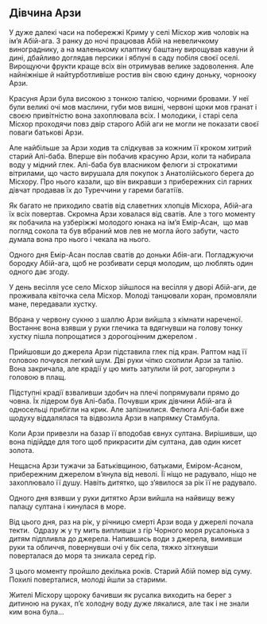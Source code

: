 ## Дівчина Арзи

У дуже далекі часи на побережжі Криму у селі Місхор жив чоловік на імʼя Абій-ага.
З ранку до ночі працював Абій на невеличкому винограднику, а на маленькому клаптику баштану вирощував кавуни й дині, дбайливо доглядав персики і яблуні в саду побіля своєї оселі.
Вирощуючи фрукти краще всіх він отримував велике задоволення.
Але найніжніше й найтурботливіше ростив він свою єдину доньку, чорнооку Арзи.

Красуня Арзи була високою з тонкою талією, чорними бровами.
У неї були великі очі мов маслини, губи мов вишні, червоні щоки мов гранат і своєю привітністю вона захоплювала всіх.
І молодики, і старі села Місхор проходячи повз двір старого Абій аги не могли не показати своєї поваги батькові Арзи.

Але найбільше за Арзи ходив та слідкував за кожним її кроком хитрий старий Алі-баба.
Вперше він побачив красуню Арзи, коли та набирала воду у мідний глек.
Алі-баба був власником фелюги зі строкатими вітрилами, що часто вирушала для покупок з Анатолійського берега до Місхору.
Про нього казали, що він викравши з прибережних сіл гарних дівчат продавав їх до Туреччини у гареми багатіїв.

Як багато не приходило сватів від славетних хлопців Місхора, Абій-ага їх всіх повертав.
Скромна Арзи ховалася від сватів.
Але з того моменту як побачила на узберіжжі молодого юнака на імʼя Емір-Асан,  що мав погляд сокола та був вбраний мов лев не могла його забути, часто думала вона про нього і чекала на нього.

Одного дня Емір-Асан послав сватів до доньки Абія-аги.
Погладжуючи бородку Абій-ага, щоб не розбивати серця молодим, що люблять один одного дає згоду.

У день весілля усе село Місхор зійшлося на весілля у дворі Абій-аги, де проживала квіточка села Місхор.
Молоді танцювали хоран, промовляли мане, передавали хустку.

Вбрана у червону сукню з шаллю Арзи вийшла з кімнати нареченої.
Востаннє вона взявши у руки глечика та вдягнувши на голову тонку хустку пішла попрощатися з дорогоцінним джерелом .

Прийшовши до джерела Арзи підставила глек під кран.
Раптом над її головою почувся легкий шум.
Дві руки чіпко схопили Арзи за талію.
Вона закричала, але крадії у цю мить затулили їй рот, загорнули з головою в плащ.

Підступні крадії взваливши здобич на плечі попрямували прямо до човна.
Їх лідером був Алі-баба.
Почувши крик дівчини Абій-ага й односельці прибігли на крик.
Але запізнилися.
Фелюга Алі-баби вже щодуху віддалялася та відвозила Арзи в напрямку Стамбула.

Коли Арзи привезли на базар її вподобав євнух султана.
Вирішивши, що вона підійдде для того щоб прикрасити дім султана, дав один кисет золота.

Нещасна Арзи тужачи за Батьківщиною, батьками, Еміром-Асаном, прибережним джерелом вʼянула від неволі.
Її ніщо не радувало, ніщо не захоплювало її душу.
Навіть дитятко, що зʼявилося за рік її не радувало.

Одного дня взявши у руки дитятко Арзи вийшла на найвищу вежу палацу султана і кинулася в море.

Від цього дня, раз на рік, у річницю смерті Арзи вода у джерелі почала текти. 
Одразу ж у ту мить випливши з гір Чорного моря русалонька з дитям підпливла до джерела.
Напившись води з джерела, вимивши руки та обличчя, повернувши очі у бік села, тяжко зітхнувши поверталася до моря та зникала серед гір.

З цього моменту пройшло декілька років.
Старий Абій помер від суму.
Похилі поверталися, молоді йшли за старими.

Жителі Місхору щороку бачивши як русалка виходить на берег з дитиною на руках, пʼє холодну воду дуже лякалися, але так і не знали ким вона була...

